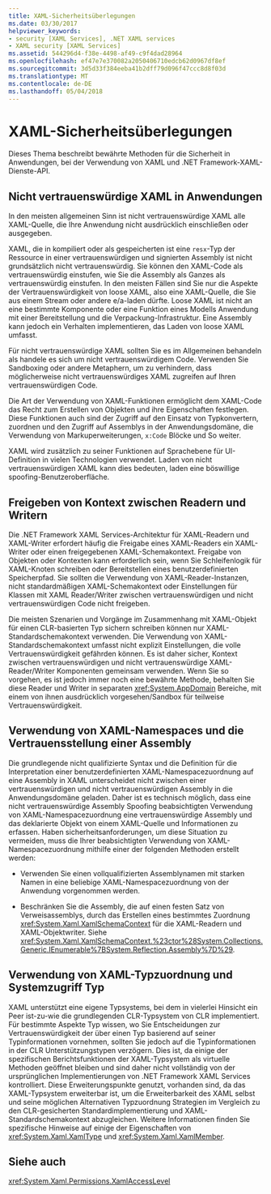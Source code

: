 ```yaml
---
title: XAML-Sicherheitsüberlegungen
ms.date: 03/30/2017
helpviewer_keywords:
- security [XAML Services], .NET XAML services
- XAML security [XAML Services]
ms.assetid: 544296d4-f38e-4498-af49-c9f4dad28964
ms.openlocfilehash: ef47e7e370082a2050406710edcb62d0967df8ef
ms.sourcegitcommit: 3d5d33f384eeba41b2dff79d096f47ccc8d8f03d
ms.translationtype: MT
ms.contentlocale: de-DE
ms.lasthandoff: 05/04/2018
---
```

# <a name="xaml-security-considerations"></a>XAML-Sicherheitsüberlegungen
Dieses Thema beschreibt bewährte Methoden für die Sicherheit in Anwendungen, bei der Verwendung von XAML und .NET Framework-XAML-Dienste-API.  
  
## <a name="untrusted-xaml-in-applications"></a>Nicht vertrauenswürdige XAML in Anwendungen  
 In den meisten allgemeinen Sinn ist nicht vertrauenswürdige XAML alle XAML-Quelle, die Ihre Anwendung nicht ausdrücklich einschließen oder ausgegeben.  
  
 XAML, die in kompiliert oder als gespeicherten ist eine `resx`-Typ der Ressource in einer vertrauenswürdigen und signierten Assembly ist nicht grundsätzlich nicht vertrauenswürdig. Sie können den XAML-Code als vertrauenswürdig einstufen, wie Sie die Assembly als Ganzes als vertrauenswürdig einstufen. In den meisten Fällen sind Sie nur die Aspekte der Vertrauenswürdigkeit von loose XAML, also eine XAML-Quelle, die Sie aus einem Stream oder andere e/a-laden dürfte. Loose XAML ist nicht an eine bestimmte Komponente oder eine Funktion eines Modells Anwendung mit einer Bereitstellung und die Verpackung-Infrastruktur. Eine Assembly kann jedoch ein Verhalten implementieren, das Laden von loose XAML umfasst.  
  
 Für nicht vertrauenswürdige XAML sollten Sie es im Allgemeinen behandeln als handele es sich um nicht vertrauenswürdigem Code. Verwenden Sie Sandboxing oder andere Metaphern, um zu verhindern, dass möglicherweise nicht vertrauenswürdiges XAML zugreifen auf Ihren vertrauenswürdigen Code.  
  
 Die Art der Verwendung von XAML-Funktionen ermöglicht dem XAML-Code das Recht zum Erstellen von Objekten und ihre Eigenschaften festlegen. Diese Funktionen auch sind der Zugriff auf den Einsatz von Typkonvertern, zuordnen und den Zugriff auf Assemblys in der Anwendungsdomäne, die Verwendung von Markuperweiterungen, `x:Code` Blöcke und So weiter.  
  
 XAML wird zusätzlich zu seiner Funktionen auf Sprachebene für UI-Definition in vielen Technologien verwendet. Laden von nicht vertrauenswürdigen XAML kann dies bedeuten, laden eine böswillige spoofing-Benutzeroberfläche.  
  
## <a name="sharing-context-between-readers-and-writers"></a>Freigeben von Kontext zwischen Readern und Writern  
 Die .NET Framework XAML Services-Architektur für XAML-Readern und XAML-Writer erfordert häufig die Freigabe eines XAML-Readers ein XAML-Writer oder einen freigegebenen XAML-Schemakontext. Freigabe von Objekten oder Kontexten kann erforderlich sein, wenn Sie Schleifenlogik für XAML-Knoten schreiben oder Bereitstellen eines benutzerdefinierten Speicherpfad. Sie sollten die Verwendung von XAML-Reader-Instanzen, nicht standardmäßigen XAML-Schemakontext oder Einstellungen für Klassen mit XAML Reader/Writer zwischen vertrauenswürdigen und nicht vertrauenswürdigen Code nicht freigeben.  
  
 Die meisten Szenarien und Vorgänge im Zusammenhang mit XAML-Objekt für einen CLR-basierten Typ sichern schreiben können nur XAML-Standardschemakontext verwenden. Die Verwendung von XAML-Standardschemakontext umfasst nicht explizit Einstellungen, die volle Vertrauenswürdigkeit gefährden können. Es ist daher sicher, Kontext zwischen vertrauenswürdigen und nicht vertrauenswürdige XAML-Reader/Writer Komponenten gemeinsam verwenden. Wenn Sie so vorgehen, es ist jedoch immer noch eine bewährte Methode, behalten Sie diese Reader und Writer in separaten <xref:System.AppDomain> Bereiche, mit einem von ihnen ausdrücklich vorgesehen/Sandbox für teilweise Vertrauenswürdigkeit.  
  
## <a name="xaml-namespaces-and-assembly-trust"></a>Verwendung von XAML-Namespaces und die Vertrauensstellung einer Assembly  
 Die grundlegende nicht qualifizierte Syntax und die Definition für die Interpretation einer benutzerdefinierten XAML-Namespacezuordnung auf eine Assembly in XAML unterscheidet nicht zwischen einer vertrauenswürdigen und nicht vertrauenswürdigen Assembly in die Anwendungsdomäne geladen. Daher ist es technisch möglich, dass eine nicht vertrauenswürdige Assembly Spoofing beabsichtigten Verwendung von XAML-Namespacezuordnung eine vertrauenswürdige Assembly und das deklarierte Objekt von einem XAML-Quelle und Informationen zu erfassen. Haben sicherheitsanforderungen, um diese Situation zu vermeiden, muss die Ihrer beabsichtigten Verwendung von XAML-Namespacezuordnung mithilfe einer der folgenden Methoden erstellt werden:  
  
-   Verwenden Sie einen vollqualifizierten Assemblynamen mit starken Namen in eine beliebige XAML-Namespacezuordnung von der Anwendung vorgenommen werden.  
  
-   Beschränken Sie die Assembly, die auf einen festen Satz von Verweisassemblys, durch das Erstellen eines bestimmtes Zuordnung <xref:System.Xaml.XamlSchemaContext> für die XAML-Readern und XAML-Objektwriter. Siehe <xref:System.Xaml.XamlSchemaContext.%23ctor%28System.Collections.Generic.IEnumerable%7BSystem.Reflection.Assembly%7D%29>.  
  
## <a name="xaml-type-mapping-and-type-system-access"></a>Verwendung von XAML-Typzuordnung und Systemzugriff Typ  
 XAML unterstützt eine eigene Typsystems, bei dem in vielerlei Hinsicht ein Peer ist-zu-wie die grundlegenden CLR-Typsystem von CLR implementiert. Für bestimmte Aspekte Typ wissen, wo Sie Entscheidungen zur Vertrauenswürdigkeit der über einen Typ basierend auf seiner Typinformationen vornehmen, sollten Sie jedoch auf die Typinformationen in der CLR Unterstützungstypen verzögern. Dies ist, da einige der spezifischen Berichtsfunktionen der XAML-Typsystem als virtuelle Methoden geöffnet bleiben und sind daher nicht vollständig von der ursprünglichen Implementierungen von .NET Framework XAML Services kontrolliert. Diese Erweiterungspunkte genutzt, vorhanden sind, da das XAML-Typsystem erweiterbar ist, um die Erweiterbarkeit des XAML selbst und seine möglichen Alternativen Typzuordnung Strategien im Vergleich zu den CLR-gesicherten Standardimplementierung und XAML-Standardschemakontext abzugleichen. Weitere Informationen finden Sie spezifische Hinweise auf einige der Eigenschaften von <xref:System.Xaml.XamlType> und <xref:System.Xaml.XamlMember>.  
  
## <a name="see-also"></a>Siehe auch  
 <xref:System.Xaml.Permissions.XamlAccessLevel>
